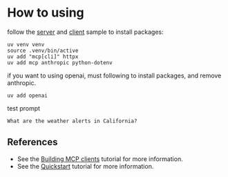 # How to using

follow the [server](https://modelcontextprotocol.io/quickstart/server) and [client](https://modelcontextprotocol.io/quickstart/client) sample to install packages:
```
uv venv venv
source .venv/bin/active
uv add "mcp[cli]" httpx
uv add mcp anthropic python-dotenv
```


if you want to using openai, must following to install packages, and remove anthropic.
```
uv add openai
```


test prompt

`What are the weather alerts in California?`

## References
- See the [Building MCP clients](https://modelcontextprotocol.io/tutorials/building-a-client) tutorial for more information.
- See the [Quickstart](https://modelcontextprotocol.io/quickstart) tutorial for more information.
